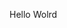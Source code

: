 Hello Wolrd





















































































































































































































































































































































































































